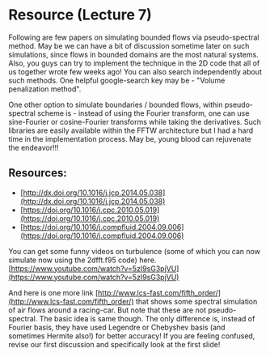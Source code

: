 # Resource (Lecture 7)

Following are few papers on simulating bounded flows via pseudo-spectral method. May be we can have a bit of discussion sometime later on such simulations, since flows in bounded domains are the most natural systems. Also, you guys can try to implement the technique in the 2D code that all of us together wrote few weeks ago! You can also search independently about such methods. One helpful google-search key may be - "Volume penalization method".

One other option to simulate boundaries / bounded flows, within pseudo-spectral scheme is - instead of using the Fourier transform, one can use sine-Fourier or cosine-Fourier transforms while taking the derivatives. Such libraries are easily available within the FFTW architecture but I had a hard time in the implementation process. May be, young blood can rejuvenate the endeavor!!!

## Resources:

* [http://dx.doi.org/10.1016/j.jcp.2014.05.038](http://dx.doi.org/10.1016/j.jcp.2014.05.038)
* [https://doi.org/10.1016/j.cpc.2010.05.019](https://doi.org/10.1016/j.cpc.2010.05.019)
* [https://doi.org/10.1016/j.compfluid.2004.09.006](https://doi.org/10.1016/j.compfluid.2004.09.006)

You can get some funny videos on turbulence (some of which you can now simulate now using the 2dfft.f95 code) here.
[https://www.youtube.com/watch?v=5zI9sG3pjVU](https://www.youtube.com/watch?v=5zI9sG3pjVU)

And here is one more link [http://www.lcs-fast.com/fifth_order/](http://www.lcs-fast.com/fifth_order/) that shows some spectral simulation of air flows around a racing-car. But note that these are not pseudo-spectral. The basic idea is same though. The only difference is, instead of Fourier basis, they have used Legendre or Chebyshev basis (and sometimes Hermite also!) for better accuracy! If you are feeling confused, revise our first discussion and specifically look at the first slide!

